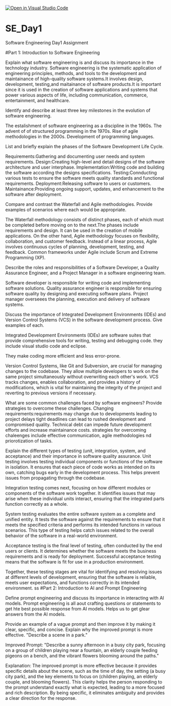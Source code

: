 [![Open in Visual Studio Code](https://classroom.github.com/assets/open-in-vscode-2e0aaae1b6195c2367325f4f02e2d04e9abb55f0b24a779b69b11b9e10269abc.svg)](https://classroom.github.com/online_ide?assignment_repo_id=15569384&assignment_repo_type=AssignmentRepo)

# SE_Day1

Software Engineering Day1 Assignment

#Part 1: Introduction to Software Engineering

Explain what software engineering is and discuss its importance in the technology industry.
Software engineering is the systematic application of engineering principles, methods, and tools to the development and maintainance of high-quality software systems.It involves design, development, testing,and maitainance of software products.It is important since it is used in the creation of software applications and systems that power various aspects of life, including communication, commerce, entertainment, and healthcare.

Identify and describe at least three key milestones in the evolution of software engineering.

The estalishment of software engineering as a discipline in the 1960s.
The advent of of structured programming in the 1970s.
Rise of agile methodologies in the 2000s.
Development of programming languages.

List and briefly explain the phases of the Software Development Life Cycle.

Requirements:Gathering and documenting user needs and system requirements.
Design:Creating high-level and detail designs of the software architecture and user interphase.
Implementation:Writing code and building the software according the designs specifications.
Testing:Connducting various tests to ensure the software meets quality standards and functional requirements.
Deployment:Releasing software to users or customers.
Maintainance:Providing ongoing support, updates, and enhancement to the software after deployment.

Compare and contrast the Waterfall and Agile methodologies. Provide examples of scenarios where each would be appropriate.

The Waterfall methodology consists of distinct phases, each of which must be completed before moving on to the next.The phases include requirements and design. It can be used in the creation of mobile applications.
On the other hand, Agile methodology focuses on flexibility, collaboration, and customer feedback. Instead of a linear process, Agile involves continuous cycles of planning, development, testing, and feedback. Common frameworks under Agile include Scrum and Extreme Programming (XP).

Describe the roles and responsibilities of a Software Developer, a Quality Assurance Engineer, and a Project Manager in a software engineering team.

Software developer is responsible for writing code and implementing software solutions.
Quality assurance engineer is responsible for ensuring software quality by designing and executing software plans.
Project manager overseees the planning, execution and delivery of software systems.

Discuss the importance of Integrated Development Environments (IDEs) and Version Control Systems (VCS) in the software development process. Give examples of each.

Integrated Development Environments (IDEs) are software suites that provide comprehensive tools for writing, testing and debugging code. they include visual studio code and eclipse.

They make coding more efficient and less error-prone.

Version Control Systems, like Git and Subversion, are crucial for managing changes to the codebase. They allow multiple developers to work on the same project simultaneously without overwriting each other's work. VCS tracks changes, enables collaboration, and provides a history of modifications, which is vital for maintaining the integrity of the project and reverting to previous versions if necessary.

What are some common challenges faced by software engineers? Provide strategies to overcome these challenges.
Changing requirements:requirements may change due to developments leading to project delays
tight deadlines can lead to rushed development and compromised quality.
Technical debt can impede future development efforts and increase maintainance costs.
strategies for overcoming chaleenges include effective communication, agile methodologies nd priorotization of tasks.

Explain the different types of testing (unit, integration, system, and acceptance) and their importance in software quality assurance.
Unit testing involves testing individual components or functions of the software in isolation. It ensures that each piece of code works as intended on its own, catching bugs early in the development process. This helps prevent issues from propagating through the codebase.

Integration testing comes next, focusing on how different modules or components of the software work together. It identifies issues that may arise when these individual units interact, ensuring that the integrated parts function correctly as a whole.

System testing evaluates the entire software system as a complete and unified entity. It tests the software against the requirements to ensure that it meets the specified criteria and performs its intended functions in various scenarios. This type of testing helps catch issues related to the overall behavior of the software in a real-world environment.

Acceptance testing is the final level of testing, often conducted by the end users or clients. It determines whether the software meets the business requirements and is ready for deployment. Successful acceptance testing means that the software is fit for use in a production environment.

Together, these testing stages are vital for identifying and resolving issues at different levels of development, ensuring that the software is reliable, meets user expectations, and functions correctly in its intended environment.
ss
#Part 2: Introduction to AI and Prompt Engineering

Define prompt engineering and discuss its importance in interacting with AI models.
Prompt engineering is all aout crafting questions or statements to get hte best possible response from AI models.
Helps us to get glear answers from the AI models.

Provide an example of a vague prompt and then improve it by making it clear, specific, and concise. Explain why the improved prompt is more effective.
"Describe a scene in a park."

Improved Prompt:
"Describe a sunny afternoon in a busy city park, focusing on a group of children playing near a fountain, an elderly couple feeding pigeons on a bench, and the vibrant flowers blooming around the paths."

Explanation:
The improved prompt is more effective because it provides specific details about the scene, such as the time of day, the setting (a busy city park), and the key elements to focus on (children playing, an elderly couple, and blooming flowers). This clarity helps the person responding to the prompt understand exactly what is expected, leading to a more focused and rich description. By being specific, it eliminates ambiguity and provides a clear direction for the response.

